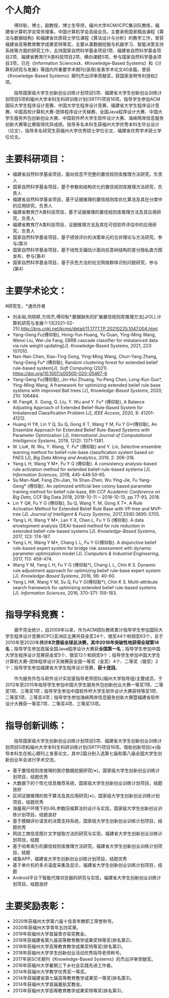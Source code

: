 # 个人简介 

　　傅仰耿，博士，副教授，博士生导师，福州大学ACM/ICPC集训队教练，福建省计算机学会常务理事，中国计算机学会高级会员。主要承担国家精品课程《算法与数据结构》和福建省优质硕士学位课程《算法设计与分析》的教学工作，曾获福建省高等教育教学成果奖特等奖。主要从事数据挖掘与机器学习、智能决策支持系统等方面的研究工作，主持国家自然科学基金项目1项、福建省自然科学基金项目2项、福建省教育厅A类科技项目2项、横向课题5项，参与国家自然科学基金项目3项，已在《Information Sciences》、《Knowledge-Based Systems》和《计算机研究与发展》等国内外重要学术期刊(录用)发表学术论文40余篇，曾获《Knowledge-Based Systems》期刊杰出评审贡献奖，获国家发明专利授权2项。

　　指导国家级大学生创新创业训练计划项目5项、福建省大学生创新创业训练计划项目5项和福州大学本科生科研训练计划(SRTP)项目16项。指导学生参加ACM国际大学生程序设计竞赛、中国大学生程序设计竞赛、福建省大学生程序设计竞赛、中国高校计算机大赛-团体程序设计天梯赛、全国Java程序设计大赛、中国大学生服务外包创新创业大赛、中国软件杯大学生软件设计大赛、海峡两岸信息服务创新大赛等比赛取得优异成绩。指导多名本科生获福州大学优秀本科生毕业设计（论文），指导多名研究生获福州大学优秀硕士学位论文、福建省优秀学术硕士学位论文。

# 主要科研项目：

- 福建省自然科学基金项目，面向信息不完整的置信规则库推理方法研究，负责人
- 国家自然科学基金项目，基于参数和结构优化的置信规则库推理方法研究，负责人
- 福建省自然科学基金项目，基于证据推理的置信规则库优化算法及其在分类中的应用研究，负责人
- 福建省教育厅A类科技项目，基于证据推理的置信规则库推理方法及其应用研究，负责人
- 福建省教育厅A类科技项目，证据推理方法及其在可信软件评估中的应用研究，负责人
- 国家自然科学基金项目，基于绩效评价的决策单元的合并理论与方法研究，参与(第3)
- 国家自然科学基金项目，基于线性无偏估计面向任意树结构的差分隐私直方图发布，参与(第4)
- 国家自然科学基金项目，基于灰色方法的社交网络群体识别问题研究，参与(第4)

# 主要学术论文：

#研究生，*通讯作者

-  刘永裕,巩晓婷,方炜杰,傅仰耿*.数据缺失的扩展置信规则库推理方法[J/OL].计算机研究与发展:1-13[2021-02-25].http://kns.cnki.net/kcms/detail/11.1777.TP.20210225.1047.004.html.
-  Yang-Geng Fu(傅仰耿), Hong-Yun Huang, Yu Guan, Ying-Ming Wang, Wenxi Liu, Wei-Jie Fang. EBRB cascade classifier for imbalanced data via rule weight updating[J]. Knowledge-Based Systems, 2021, 223: 107010.
-  Nan-Nan Chen, Xiao-Ting Gong, Ying-Ming Wang, Chun-Yang Zhang, Yang-Geng Fu* (傅仰耿), Random clustering forest for extended belief rule-based system[J]. *Soft Computing*  (2021). https://doi.org/10.1007/s00500-020-05467-6
-  Yang-Geng Fu(傅仰耿), Jin-Hui Zhuang, Yu-Peng Chen, Long-Kun Guo*,  Ying-Ming Wang, A framework for optimizing extended belief rule base systems with improved Ball trees [J], *Knowledge-Based Systems*, 2020, 210: 106484.
-  W. Fang#, X. Gong, G. Liu, Y. Wu and Y. Fu* (傅仰耿), A Balance Adjusting Approach of Extended Belief-Rule-Based System for Imbalanced Classification Problem [J], *IEEE Access*, 2020, 8: 41201-41212. 
-  Huang H Y#, Lin Y Q, Su Q, Gong X T, Wang Y M, Fu Y G*(傅仰耿), An Ensemble Approach for Extended Belief Rule-Based Systems with Parameter Optimization [J], *International Journal of Computational Intelligence Systems*, 2019, 12(2): 1371-1381.
-  W. Liu#, W. Wu, Y. Wang, Y. Fu* (傅仰耿) and Y. Lin, Selective ensemble learning method for belief-rule-base classification system based on PAES [J], *Big Data Mining and Analytics*, 2019, 2: 306-318.
-  Yang L H, Wang Y M*, Fu Y G (傅仰耿). A consistency analysis-based rule activation method for extended belief-rule-based systems [J]. *Information Sciences*, 2018, 445-446:50-65.
-  Su Man-Na#, Fang Zhi-Jian, Ye Shao-Zhen, Wu Ying-Jie, Fu Yang-Geng* (傅仰耿). An optimized artificial bee colony based parameter training method for belief rule-base, *6th CCF Academic Conference on Big Data*, CCF Big Data 2018, 2018-10-11 ~ 2018-10-13, pp 77-93, 2018. 
-  Lin Y Q#, Fu Y G (傅仰耿), Su Q, Wang Y. M, Gong X T*. A Rule Activation Method for Extended Belief Rule Base with VP-tree and MVP-tree [J]. *Journal of Intelligent & Fuzzy Systems*, 2017,33(6):3695-3705.
-  Yang L H, Wang Y M*, Lan Y X, Chen L, Fu Y G (傅仰耿). A data envelopment analysis (DEA)-based method for rule reduction in extended belief-rule-based systems [J]. *Knowledge-Based Systems*, 2017, 123: 174-187.
-  Yang L H, Wang Y M*, Chang L L, Fu Y G(傅仰耿). A disjunctive belief rule-based expert system for bridge risk assessment with dynamic parameter optimization model [J]. *Computers & Industrial Engineering*, 2017, 113: 459-474.
-  Wang Y M, Yang L H, Fu Y G (傅仰耿*), Chang L L, Chin K S. Dynamic rule adjustment approach for optimizing belief rule-base expert system [J]. *Knowledge-Based Systems*, 2016, 96: 40-60.
-  Yang L H#, Wang Y M, Su Q, Fu Y G(傅仰耿*), Chin K S. Multi-attribute search framework for optimizing  extended belief rule-based systems [J]. *Information Sciences*, 2016, 370-371: 159-183.

# 指导学科竞赛：

　　据不完全统计，自2009年以来，作为ACM团队教练累计指导学生参加国际大学生程序设计竞赛(ICPC)亚洲区比赛共获金奖24个、银奖44个和铜奖63个，且于2010年至2020年**共计8次晋级全球总决赛，其中2018年突破性地获得全球第14名**；指导学生参加首届全国Java程序设计大赛获**全国第一名**；指导学生参加中国大学生程序设计竞赛获金奖5个、银奖12个和铜奖9个；指导学生参加中国大学生计算机大赛-团体程序设计天梯赛获全国一等奖（金奖）4个、二等奖（银奖）2个；指导学生参加福建省大学生程序设计竞赛，**获十连冠**。

　　作为服务外包与软件设计实验室指导老师团队(福州大学指导组)主要成员，于2012年至2015年指导学生参加中国大学生服务外包创新创业大赛一等奖1项、二等奖1项、三等奖1项；指导学生参加中国软件杯大学生软件设计大赛获特等奖1项、二等奖1项、三等奖4项；指导学生参加海峡两岸信息服务创新大赛暨福建省软件设计大赛获一等奖7项、二等奖4项、三等奖13项。

# 指导创新训练：

　　指导国家级大学生创新创业训练计划项目5项、福建省大学生创新创业训练计划项目5项和福州大学本科生科研训练计划(SRTP)项目16项。借助创新项目(**+**)指导本科生在核心期刊上发表论文，其中2篇分别入选第七届和第八届全国大学生创新创业年会进行学术交流。

- 基于置信规则库推理的医疗数据挖掘研究(**+**)，国家级大学生创新创业训练计划项目，结题优秀
- 大数据下的个性化信息推荐系统，国家级大学生创新创业训练计划项目，结题良好
- 区间证据推理的若干算法及其应用研究(**+**)，国家级大学生创新创业训练计划项目，结题优秀
- 海量用户环境下的URL参数压缩算法的设计与实现，国家级大学生创新创业训练计划项目，结题良好
- 基于模糊评价语言的决策支持系统，国家级大学生创新创业训练计划项目，结题优秀
- 网店工商信息图片文字提取方法的研究与实现，福建省大学生创新创业训练计划项目，结题
- 基于哈希索引的置信规则库推理方法研究，福建省大学生创新创业训练计划项目，结题
- 咸鱼APP，福建省大学生创新创业训练计划项目，结题优秀
- 基于单片机的多点温度采集及显示，福建省大学生创新创业训练计划项目，结题
- Android平台下智能代理浏览器的研究与实现，福建省大学生创新创业训练计划项目，结题良好

# 主要奖励表彰：

- 2020年获福州大学第六届十佳青年教职工荣誉称号。
- 2020年获福州大学青年五四奖章。
- 2019年获福州大学首届曾亦容奖教金。
- 2018年获福建省第九届高等教育教学成果奖特等奖(排名第2)。
- 2018年获福州大学高等教育教学成果奖特等奖(排名第2)。
- 2018年获福州大学学生创新创业活动优秀指导老师称号。
- 2017年获SCIE期刊《Knowledge-Based Systems》的杰出评审贡献奖。
- 2016年获福州大学暑期三下乡社会实践先进工作者。
- 2014年获福州大学教学优秀奖一等奖。
- 2014年获福建省第七届高等教育教学成果奖一等奖(排名第3)。
- 2014年获福州大学首届厦航奖教金。
- 2013年获福州大学高等教育教学成果奖特等奖(排名第3)。